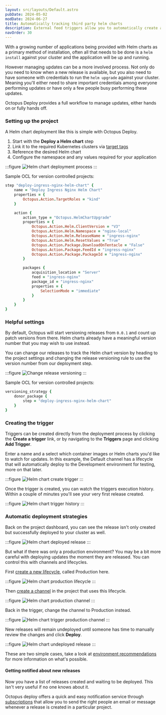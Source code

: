 ```yaml
---
layout: src/layouts/Default.astro
pubDate: 2024-05-02
modDate: 2024-06-27
title: Automatically tracking third party helm charts
description: External feed triggers allow you to automatically create a new release as a result of new container images or helm charts being pushed to their respective repositories.
navOrder: 30
---
```


With a growing number of applications being provided with Helm charts as a primary method of installation, often all that needs to be done is a `helm install` against your cluster and the application will be up and running.

However managing updates can be a more involved process. Not only do you need to know when a new release is available, but you also need to have someone with credentials to run the `helm upgrade` against your cluster. Meaning you'll either need to share important credentials among everyone performing updates or have only a few people busy performing these updates.

Octopus Deploy provides a full workflow to manage updates, either hands on or fully hands off.

### Setting up the project

A Helm chart deployment like this is simple with Octopus Deploy.

1. Start with the **Deploy a Helm chart** step
2. Link it to the required Kubernetes clusters via [target tags](/docs/infrastructure/deployment-targets/target-tags)
3. Reference the desired Helm chart
4. Configure the namespace and any values required for your application

:::figure
![Helm chart deployment process](/docs/deployments/kubernetes/automatically-track-third-party-helm-charts/helm-chart-deployment-process.png)
:::

Sample OCL for version controlled projects:

```ruby
step "deploy-ingress-nginx-helm-chart" {
    name = "Deploy Ingress Nginx Helm Chart"
    properties = {
        Octopus.Action.TargetRoles = "kind"
    }

    action {
        action_type = "Octopus.HelmChartUpgrade"
        properties = {
            Octopus.Action.Helm.ClientVersion = "V3"
            Octopus.Action.Helm.Namespace = "nginx-local"
            Octopus.Action.Helm.ReleaseName = "ingress-nginx"
            Octopus.Action.Helm.ResetValues = "True"
            Octopus.Action.Package.DownloadOnTentacle = "False"
            Octopus.Action.Package.FeedId = "ingress-nginx"
            Octopus.Action.Package.PackageId = "ingress-nginx"
        }

        packages {
            acquisition_location = "Server"
            feed = "ingress-nginx"
            package_id = "ingress-nginx"
            properties = {
                SelectionMode = "immediate"
            }
        }
    }
}
```

### Helpful settings

By default, Octopus will start versioning releases from `0.0.1` and count up patch versions from there. Helm charts already have a meaningful version number that you may wish to use instead.

You can change our releases to track the Helm chart version by heading to the project settings and changing the release versioning rule to use the version number from our deployment step.

:::figure
![Change release versioning](/docs/deployments/kubernetes/automatically-track-third-party-helm-charts/helm-chart-versioning-rule.png)
:::

Sample OCL for version controlled projects:

```ruby
versioning_strategy {
    donor_package {
        step = "deploy-ingress-nginx-helm-chart"
    }
}
```

### Creating the trigger

Triggers can be created directly from the deployment process by clicking the **Create a trigger** link, or by navigating to the **Triggers** page and clicking **Add Trigger**.

Enter a name and a select which container images or Helm charts you'd like to watch for updates.
In this example, the Default channel has a lifecycle that will automatically deploy to the Development environment for testing, more on that later.

:::figure
![Helm chart create trigger](/docs/deployments/kubernetes/automatically-track-third-party-helm-charts/helm-chart-create-trigger.png)
:::

Once the trigger is created, you can watch the triggers execution history. Within a couple of minutes you'll see your very first release created.

:::figure
![Helm chart trigger history](/docs/deployments/kubernetes/automatically-track-third-party-helm-charts/helm-chart-trigger-history.png)
:::

### Automatic deployment strategies

Back on the project dashboard, you can see the release isn't only created but successfully deployed to your cluster as well.

:::figure
![Helm chart deployed release](/docs/deployments/kubernetes/automatically-track-third-party-helm-charts/helm-chart-deployed-release.png)
:::

But what if there was only a production environment? You may be a bit more careful with deploying updates the moment they are released. You can control this with channels and lifecycles.

First [create a new lifecycle](/docs/releases/lifecycles), called Production here.

:::figure
![Helm chart production lifecycle](/docs/deployments/kubernetes/automatically-track-third-party-helm-charts/helm-chart-production-lifecycle.png)
:::

Then [create a channel](/docs/releases/channels) in the project that uses this lifecycle.

:::figure
![Helm chart production channel](/docs/deployments/kubernetes/automatically-track-third-party-helm-charts/helm-chart-production-channel.png)
:::

Back in the trigger, change the channel to Production instead.

:::figure
![Helm chart trigger production channel](/docs/deployments/kubernetes/automatically-track-third-party-helm-charts/helm-chart-trigger-production-channel.png)
:::

New releases will remain undeployed until someone has time to manually review the changes and click **Deploy**.

:::figure
![Helm chart undeployed release](/docs/deployments/kubernetes/automatically-track-third-party-helm-charts/helm-chart-undeployed-release.png)
:::

These are two simple cases, take a look at [environment recommendations](/docs/infrastructure/environments/environment-recommendations) for more information on what's possible.

#### Getting notified about new releases

Now you have a list of releases created and waiting to be deployed. This isn't very useful if no one knows about it.

Octopus deploy offers a quick and easy notification service through [subscriptions](/docs/administration/managing-infrastructure/subscriptions) that allow you to send the right people an email or message whenever a release is created in a particular project.

